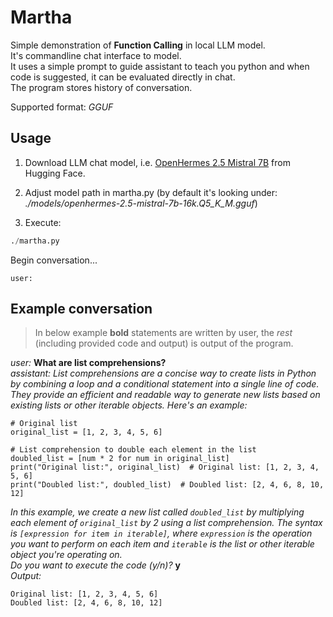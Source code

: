 # Martha

Simple demonstration of **Function Calling** in local LLM model.  
It's commandline chat interface to model.  
It uses a simple prompt to guide assistant to teach you python and when code is suggested, it can be evaluated directly in chat.  
The program stores history of conversation.

Supported format: *GGUF*


## Usage


1. Download LLM chat model, i.e. [OpenHermes 2.5 Mistral 7B](https://huggingface.co/TheBloke/OpenHermes-2.5-Mistral-7B-GGUF/blob/main/openhermes-2.5-mistral-7b.Q5_0.gguf) from Hugging Face.

2. Adjust model path in martha.py (by default it's looking under: *./models/openhermes-2.5-mistral-7b-16k.Q5_K_M.gguf*)

3. Execute:

```python
./martha.py
```

Begin conversation...

```
user:
```

## Example conversation

> In below example **bold** statements are written by user, the *rest* (including provided code and output) is output of the program.



*user:* **What are list comprehensions?**  
*assistant: List comprehensions are a concise way to create lists in Python by combining a loop and a conditional statement into a single line of code. They provide an efficient and readable way to generate new lists based on existing lists or other iterable objects. Here's an example:*  

```
# Original list
original_list = [1, 2, 3, 4, 5, 6]

# List comprehension to double each element in the list
doubled_list = [num * 2 for num in original_list]
print("Original list:", original_list)  # Original list: [1, 2, 3, 4, 5, 6]
print("Doubled list:", doubled_list)  # Doubled list: [2, 4, 6, 8, 10, 12]
```

*In this example, we create a new list called `doubled_list` by multiplying each element of `original_list` by 2 using a list comprehension. The syntax is `[expression for item in iterable]`, where `expression` is the operation you want to perform on each item and `iterable` is the list or other iterable object you're operating on.*  
*Do you want to execute the code (y/n)?* **y**  
*Output:*  
```
Original list: [1, 2, 3, 4, 5, 6]
Doubled list: [2, 4, 6, 8, 10, 12]
```
